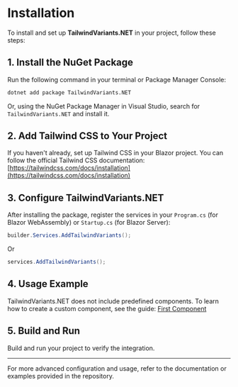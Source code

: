 ﻿# Installation

To install and set up **TailwindVariants.NET** in your project, follow these steps:

## 1. Install the NuGet Package

Run the following command in your terminal or Package Manager Console:

```bash
dotnet add package TailwindVariants.NET
```

Or, using the NuGet Package Manager in Visual Studio, search for `TailwindVariants.NET` and install it.

## 2. Add Tailwind CSS to Your Project

If you haven't already, set up Tailwind CSS in your Blazor project. You can follow the official Tailwind CSS documentation: [https://tailwindcss.com/docs/installation](https://tailwindcss.com/docs/installation)

## 3. Configure TailwindVariants.NET

After installing the package, register the services in your `Program.cs` (for Blazor WebAssembly) or `Startup.cs` (for Blazor Server):

```csharp
builder.Services.AddTailwindVariants();
```

Or

```csharp
services.AddTailwindVariants();
```

## 4. Usage Example

TailwindVariants.NET does not include predefined components. To learn how to create a custom component, see the guide: [First Component](docs/first-component)

## 5. Build and Run

Build and run your project to verify the integration.

---

For more advanced configuration and usage, refer to the documentation or examples provided in the repository.